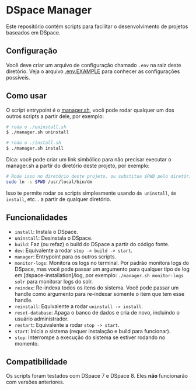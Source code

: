 # DSpace Manager

Este repositório contém scripts para facilitar o desenvolvimento de projetos
baseados em DSpace.

## Configuração

Você deve criar um arquivo de configuração chamado `.env` na raíz deste
diretório. Veja o arquivo [.env.EXAMPLE](./.env.EXAMPLE) para conhecer as
configurações possíveis.

## Como usar

O script entrypoint é o [manager.sh](./manager.sh), você pode rodar qualquer um
dos outros scripts a partir dele, por exemplo:

```sh
# roda o ./uninstall.sh
$ ./manager.sh uninstall

# roda o ./install.sh
$ ./manager.sh install
```

Dica: você pode criar um link simbólico para não precisar executar o manager.sh
a partir do diretório deste projeto, por exemplo:

```sh
# Rode isso no diretório deste projeto, ou substitua $PWD pelo diretório correto.
sudo ln -s $PWD /usr/local/bin/dm
```

Isso te permite rodar os scripts simplesmente usando `dm uninstall`, `dm
install`, etc... a partir de qualquer diretório.

## Funcionalidades

- `install`: Instala o DSpace.
- `uninstall`: Desinstala o DSpace.
- `build`: Faz (ou refaz) o build do DSpace a partir do código fonte.
- `dev`: Equivalente a rodar `stop -> build -> start`.
- `manager`: Entrypoint para os outros scripts.
- `monitor-logs`: Monitora os logs no terminal. Por padrão monitora logs do
  DSpace, mas você pode passar um argumento para qualquer tipo de log em
  [dspace-installation]/log, por exemplo: `./manager.sh monitor-logs solr` para
  monitorar logs do solr.
- `reindex`: Re-indexa todos os itens do sistema. Você pode passar um handle como
  argumento para re-indexar somente o item que tem esse handle.
- `reinstall`: Equivalente a rodar `uninstall -> install`.
- `reset-database`: Apaga o banco de dados e cria de novo, incluindo o usuário administrador.
- `restart`: Equivalente a rodar `stop -> start`.
- `start`: Inicia o sistema (requer instalação e build para funcionar).
- `stop`: Interrompe a execução do sistema se estiver rodando no momento.

## Compatibilidade

Os scripts foram testados com DSpace 7 e DSpace 8. Eles **não** funcionarão com
versões anteriores.
